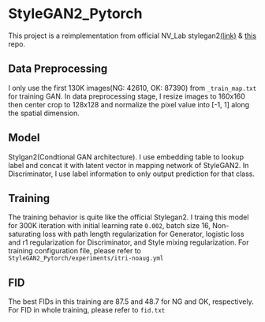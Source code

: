 # StyleGAN2_Pytorch
This project is a reimplementation from official NV_Lab stylegan2[(link)](https://github.com/NVlabs/stylegan2) & [this](https://github.com/rosinality/stylegan2-pytorch) repo.


## Data Preprocessing
I only use the first 130K images(NG: 42610, OK: 87390) from `_train_map.txt` for training GAN. In data preprocessing stage, I resize images to 160x160 then center crop to 128x128 and normalize the pixel value into [-1, 1] along the spatial dimension.

## Model
Stylgan2(Condtional GAN architecture). I use embedding table to lookup label and concat it with latent vector in mapping network of StyleGAN2. In Discriminator, I use label information to only output prediction for that class.

## Training 
The training behavior is quite like the official Stylegan2. I traing this model for 300K iteration with initial learning rate `0.002`, batch size 16, Non-saturating loss with path length regularization for Generator, logistic loss and r1 regularization for Discriminator, and Style mixing regularization. For training configuration file, please refer to `StyleGAN2_Pytorch/experiments/itri-noaug.yml`

## FID
The best FIDs in this training are 87.5 and 48.7 for NG and OK, respectively. For FID in whole training, please refer to `fid.txt`